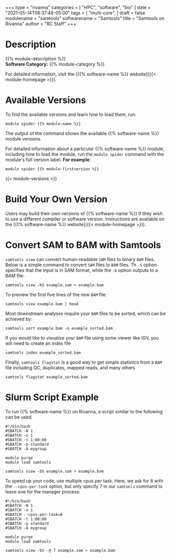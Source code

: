 +++
type = "rivanna"
categories = [
  "HPC",
  "software",
  "bio"
]
date = "2021-05-14T08:37:46-05:00"
tags = [
  "multi-core",
]
draft = false
modulename = "samtools"
softwarename = "Samtools"
title = "Samtools on Rivanna"
author = "RC Staff"
+++

# Description
{{% module-description %}}
<br>
**Software Category:** {{% module-category %}}

For detailed information, visit the [{{% software-name %}} website]({{< module-homepage >}}).

# Available Versions
To find the available versions and learn how to load them, run:
```
module spider {{% module-name %}}
```

The output of the command shows the available {{% software-name %}} module versions.

For detailed information about a particular {{% software-name %}} module, including how to load the module, run the `module spider` command with the module's full version label. __For example__:
```
module spider {{% module-firstversion %}}
```

{{< module-versions >}}

# Build Your Own Version
Users may build their own versions of {{% software-name %}} if they wish to use a different compiler or software version. Instructions are available on the [{{% software-name %}} website]({{< module-homepage >}}).

# Convert SAM to BAM with Samtools
`samtools view` can convert human-readable `SAM` files to binary `BAM` files. Below is a simple command to convert `SAM` files to `BAM` files. Th `-S` option specifies that the input is in SAM format, while the `-b` option outputs to a BAM file:
```
samtools view -bS example.sam > example.bam
```

To preview the first five lines of the new `BAM` file:
```
samtools view example.bam | head
```

Most downstream analyses require your `BAM` files to be sorted, which can be achieved by:
```
samtools sort example.bam -o example_sorted.bam
```

If you would like to visualize your `BAM` file using some viewer like IGV, you will need to create an index file
```
samtools index example_sorted.bam
```

Finally, `samtools flagstat` is a good way to get simple statistics from a `BAM` file including QC, duplicates, mapped reads, and many others
```
samtools flagstat example_sorted.bam
```

# Slurm Script Example
To run {{% software-name %}} on Rivanna, a script similar to the following can be used.

```
#!/bin/bash
#SBATCH -N 1
#SBATCH -n 1
#SBATCH -t 1:00:00
#SBATCH -p standard
#SBATCH -A mygroup

module purge
module load samtools

samtools view -bS example.sam > example.bam
```

To speed up your code, use multiple cpus per task. Here, we ask for 8 with the `--cpus-per-task` option, but only specify 7 in our `samtools` command to leave one for the manager process:
```
#!/bin/bash
#SBATCH -N 1
#SBATCH -n 1
#SBATCH --cpus-per-task=8
#SBATCH -t 1:00:00
#SBATCH -p standard
#SBATCH -A mygroup

module purge
module load samtools

samtools view -bS -@ 7 example.sam > example.bam
```
<br>
